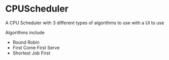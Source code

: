 # CPUScheduler
A CPU Scheduler with 3 different types of algorithms to use with a UI to use

Algorithms include
* Round Robin
* First Come First Serve
* Shortest Job First
